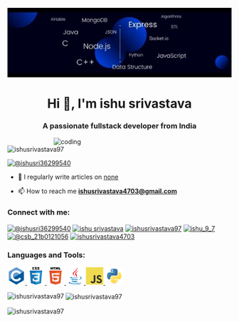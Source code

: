 ![logo](https://github.com/ishusrivastava97/ishusrivastava97/blob/main/photo_2022-10-01_10-48-48.jpg)
<h1 align="center">Hi 👋, I'm ishu srivastava</h1>
<h3 align="center">A passionate fullstack developer from India</h3>
<img align="right" alt="coding" width="400" src="https://www.stpatrickscollege.edu.pk/Images/Others-pictures/computer.gif" >

<p align="left"> <img src="https://komarev.com/ghpvc/?username=ishusrivastava97&label=Profile%20views&color=0e75b6&style=flat" alt="ishusrivastava97" /> </p>

<p align="left"> <a href="https://twitter.com/@ishusri36299540" target="blank"><img src="https://img.shields.io/twitter/follow/@ishusri36299540?logo=twitter&style=for-the-badge" alt="@ishusri36299540" /></a> </p>

- 📝 I regularly write articles on [none](none)

- 📫 How to reach me **ishusrivastava4703@gmail.com**

<h3 align="left">Connect with me:</h3>
<p align="left">
<a href="https://twitter.com/@ishusri36299540" target="blank"><img align="center" src="https://raw.githubusercontent.com/rahuldkjain/github-profile-readme-generator/master/src/images/icons/Social/twitter.svg" alt="@ishusri36299540" height="30" width="40" /></a>
<a href="https://linkedin.com/in/ishu srivastava" target="blank"><img align="center" src="https://raw.githubusercontent.com/rahuldkjain/github-profile-readme-generator/master/src/images/icons/Social/linked-in-alt.svg" alt="ishu srivastava" height="30" width="40" /></a>
<a href="https://instagram.com/ishusrivastava97" target="blank"><img align="center" src="https://raw.githubusercontent.com/rahuldkjain/github-profile-readme-generator/master/src/images/icons/Social/instagram.svg" alt="ishusrivastava97" height="30" width="40" /></a>
<a href="https://www.codechef.com/users/ishu_9_7" target="blank"><img align="center" src="https://cdn.jsdelivr.net/npm/simple-icons@3.1.0/icons/codechef.svg" alt="ishu_9_7" height="30" width="40" /></a>
<a href="https://www.hackerrank.com/@csb_21b0121056" target="blank"><img align="center" src="https://raw.githubusercontent.com/rahuldkjain/github-profile-readme-generator/master/src/images/icons/Social/hackerrank.svg" alt="@csb_21b0121056" height="30" width="40" /></a>
<a href="https://www.leetcode.com/ishusrivastava4703" target="blank"><img align="center" src="https://raw.githubusercontent.com/rahuldkjain/github-profile-readme-generator/master/src/images/icons/Social/leet-code.svg" alt="ishusrivastava4703" height="30" width="40" /></a>
</p>

<h3 align="left">Languages and Tools:</h3>
<p align="left"> <a href="https://www.cprogramming.com/" target="_blank" rel="noreferrer"> <img src="https://raw.githubusercontent.com/devicons/devicon/master/icons/c/c-original.svg" alt="c" width="40" height="40"/> </a> <a href="https://www.w3schools.com/css/" target="_blank" rel="noreferrer"> <img src="https://raw.githubusercontent.com/devicons/devicon/master/icons/css3/css3-original-wordmark.svg" alt="css3" width="40" height="40"/> </a> <a href="https://www.w3.org/html/" target="_blank" rel="noreferrer"> <img src="https://raw.githubusercontent.com/devicons/devicon/master/icons/html5/html5-original-wordmark.svg" alt="html5" width="40" height="40"/> </a> <a href="https://www.java.com" target="_blank" rel="noreferrer"> <img src="https://raw.githubusercontent.com/devicons/devicon/master/icons/java/java-original.svg" alt="java" width="40" height="40"/> </a> <a href="https://developer.mozilla.org/en-US/docs/Web/JavaScript" target="_blank" rel="noreferrer"> <img src="https://raw.githubusercontent.com/devicons/devicon/master/icons/javascript/javascript-original.svg" alt="javascript" width="40" height="40"/> </a> <a href="https://www.python.org" target="_blank" rel="noreferrer"> <img src="https://raw.githubusercontent.com/devicons/devicon/master/icons/python/python-original.svg" alt="python" width="40" height="40"/> </a> </p>

<p><img align="left" src="https://github-readme-stats.vercel.app/api/top-langs?username=ishusrivastava97&show_icons=true&locale=en&layout=compact" alt="ishusrivastava97" /></p>

<p>&nbsp;<img align="center" src="https://github-readme-stats.vercel.app/api?username=ishusrivastava97&show_icons=true&locale=en" alt="ishusrivastava97" /></p>

<p><img align="center" src="https://github-readme-streak-stats.herokuapp.com/?user=ishusrivastava97&" alt="ishusrivastava97" /></p>
